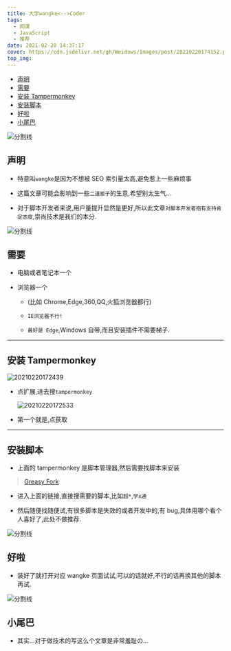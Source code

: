 ```yaml
---
title: 大学wangke<-->Coder
tags:
  - 网课
  - JavaScript
  - 推荐
date: 2021-02-20 14:37:17
cover: https://cdn.jsdelivr.net/gh/Weidows/Images/post/20210220174152.png
top_img:
---
```


<!--
 * @?: *********************************************************************
 * @Author: Weidows
 * @LastEditors: Weidows
 * @LastEditTime: 2021-03-21 17:10:39
 * @FilePath: \Weidowsd:\Game\Github\Blog-private\source\_posts\others\网课.md
 * @Description:
 * @!: *********************************************************************
-->

- [声明](#声明)
- [需要](#需要)
- [安装 Tampermonkey](#安装-tampermonkey)
- [安装脚本](#安装脚本)
- [好啦](#好啦)
- [小尾巴](#小尾巴)

![分割线](https://cdn.jsdelivr.net/gh/Weidows/Images/img/divider.png)

## 声明

- 特意叫`wangke`是因为不想被 SEO 索引量太高,避免惹上一些麻烦事

- 这篇文章可能会影响到一些`二道贩子`的生意,希望别太生气...

- 对于脚本开发者来说,用户量提升显然是更好,所以此文章`对脚本开发者抱有支持肯定态度`,崇尚技术是我们的本分.

![分割线](https://cdn.jsdelivr.net/gh/Weidows/Images/img/divider.png)

## 需要

- 电脑或者笔记本一个

- 浏览器一个

  - (比如 Chrome,Edge,360,QQ,火狐浏览器都行)

  - `IE浏览器不行!`

  - `最好是 Edge`,Windows 自带,而且安装插件不需要梯子.

---

## 安装 Tampermonkey

<img src="https://cdn.jsdelivr.net/gh/Weidows/Images/post/20210220172439.png" alt="20210220172439" />

- 点扩展,进去搜`tampermonkey`

  <img src="https://cdn.jsdelivr.net/gh/Weidows/Images/post/20210220172533.png" alt="20210220172533" />

- 第一个就是,点获取

---

## 安装脚本

- 上面的 tampermonkey 是脚本管理器,然后需要找脚本来安装

> [Greasy Fork](https://greasyfork.org/zh-CN)

- 进入上面的链接,直接搜需要的脚本,比如`超*`,`学x通`

- 然后随便找随便试,有很多脚本是失效的或者开发中的,有 bug,具体用哪个看个人喜好了,此处不做推荐.

![分割线](https://cdn.jsdelivr.net/gh/Weidows/Images/img/divider.png)

## 好啦

- 装好了就打开对应 wangke 页面试试,可以的话就好,不行的话再换其他的脚本再试.

![分割线](https://cdn.jsdelivr.net/gh/Weidows/Images/img/divider.png)

## 小尾巴

- 其实...对于做技术的写这么个文章是非常羞耻の...

